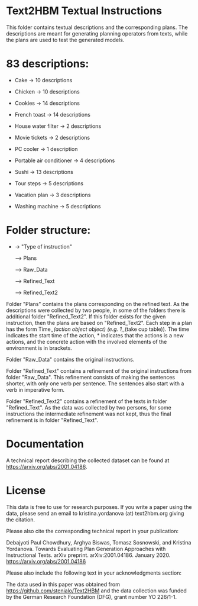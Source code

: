 # Text2HBM Textual Instructions

This folder contains textual descriptions and the corresponding plans. The descriptions are meant for generating planning operators from texts, while the plans are used to test the generated models.


# 83 descriptions:

- Cake -> 10 descriptions

- Chicken -> 10 descriptions

- Cookies -> 14 descriptions

- French toast -> 14 descriptions

- House water filter -> 2 descriptions

- Movie tickets -> 2 descriptions

- PC cooler -> 1 description

- Portable air conditioner -> 4 descriptions

- Sushi -> 13 descriptions

- Tour steps -> 5 descriptions

- Vacation plan -> 3 descriptions

- Washing machine -> 5 descriptions


# Folder structure: 

- -> "Type of instruction"

	--> Plans
        
	--> Raw_Data
        
	--> Refined_Text
        
	--> Refined_Text2
	

Folder "Plans" contains the plans corresponding on the refined text. As the descriptions were collected by two people, in some of the folders there is additional folder "Refined_Text2". If this folder exists for the given instruction, then the plans are based on "Refined_Text2". Each step in a plan has the form Time,*,(action object object) (e.g. 1,*,(take cup table)). The time indicates the start time of the action, * indicates that the actions is a new actions, and the concrete action with the involved elements of the environment is in brackets. 

Folder "Raw_Data" contains the original instructions. 

Folder "Refined_Text" contains a refinement of the original instructions from folder "Raw_Data". This refinement consists of making the sentences shorter, with only one verb per sentence. The sentences also start with a verb in imperative form. 

Folder "Refined_Text2" contains a refinement of the texts in folder "Refined_Text". As the data was collected by two persons, for some instructions the intermediate refinement was not kept, thus the final refinement is in folder "Refined_Text".  	

# Documentation

A technical report describing the collected dataset can be found at https://arxiv.org/abs/2001.04186. 

# License

This data is free to use for research purposes. If you write a paper using the data, please send an email to kristina.yordanova (at) text2hbm.org giving the citation. 

Please also cite the corresponding technical report in your publication: 


Debajyoti Paul Chowdhury, Arghya Biswas, Tomasz Sosnowski, and Kristina Yordanova. Towards Evaluating Plan Generation Approaches with Instructional Texts. arXiv preprint. arXiv:2001.04186. January 2020. https://arxiv.org/abs/2001.04186
	
	
Please also include the following text in your acknowledgments section:

The data used in this paper was obtained from https://github.com/stenialo/Text2HBM and the data collection was funded by the German Research Foundation (DFG), grant number YO 226/1-1.
